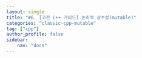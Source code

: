 ```yaml
---
layout: single
title: "#6. [고전 C++ 가이드] 논리적 상수성(mutable)"
categories: "classic-cpp-mutable"
tag: ["cpp"]
author_profile: false
sidebar: 
    nav: "docs"
---
```

